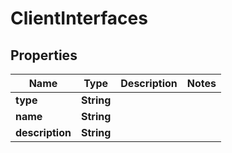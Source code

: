 

# ClientInterfaces


## Properties

| Name | Type | Description | Notes |
|------------ | ------------- | ------------- | -------------|
|**type** | **String** |  |  |
|**name** | **String** |  |  |
|**description** | **String** |  |  |




